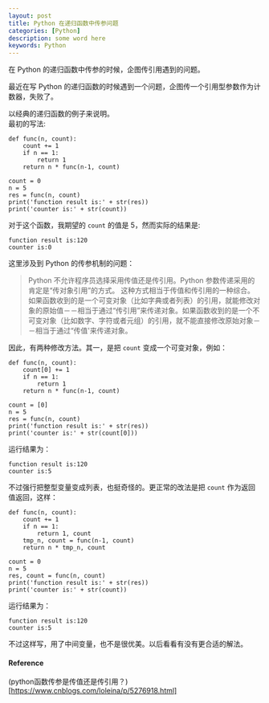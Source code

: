 ```yaml
---
layout: post
title: Python 在递归函数中传参问题
categories: [Python]
description: some word here
keywords: Python
---
```


在 Python 的递归函数中传参的时候，企图传引用遇到的问题。


最近在写 Python 的递归函数的时候遇到一个问题，企图传一个引用型参数作为计数器，失败了。


以经典的递归函数的例子来说明。<br>
最初的写法:
```
def func(n, count):
    count += 1
    if n == 1:
        return 1
    return n * func(n-1, count)

count = 0
n = 5
res = func(n, count)
print('function result is:' + str(res))
print('counter is:' + str(count))
```
对于这个函数，我期望的 `count` 的值是 5，然而实际的结果是:
```
function result is:120
counter is:0
```

这里涉及到 Python 的传参机制的问题：
> Python 不允许程序员选择采用传值还是传引用。Python 参数传递采用的肯定是“传对象引用”的方式。
> 这种方式相当于传值和传引用的一种综合。如果函数收到的是一个可变对象（比如字典或者列表）的引用，就能修改对象的原始值－－相当于通过“传引用”来传递对象。如果函数收到的是一个不可变对象（比如数字、字符或者元组）的引用，就不能直接修改原始对象－－相当于通过“传值'来传递对象。


因此，有两种修改方法。其一，是把 `count` 变成一个可变对象，例如：
```
def func(n, count):
    count[0] += 1
    if n == 1:
        return 1
    return n * func(n-1, count)

count = [0]
n = 5
res = func(n, count)
print('function result is:' + str(res))
print('counter is:' + str(count[0]))
```
运行结果为：
```
function result is:120
counter is:5
```


不过强行把整型变量变成列表，也挺奇怪的。更正常的改法是把 `count` 作为返回值返回，这样：
```
def func(n, count):
    count += 1
    if n == 1:
        return 1, count
    tmp_n, count = func(n-1, count)
    return n * tmp_n, count

count = 0
n = 5
res, count = func(n, count)
print('function result is:' + str(res))
print('counter is:' + str(count))
```
运行结果为：
```
function result is:120
counter is:5
```

不过这样写，用了中间变量，也不是很优美。以后看看有没有更合适的解法。

#### Reference
(python函数传参是传值还是传引用？)[https://www.cnblogs.com/loleina/p/5276918.html]

